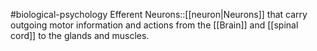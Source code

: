 #biological-psychology 
Efferent Neurons::[[neuron|Neurons]] that carry outgoing motor information and actions from the [[Brain]] and [[spinal cord]] to the glands and muscles. 